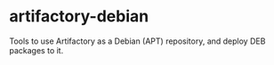 artifactory-debian
==================

Tools to use Artifactory as a Debian (APT) repository, and deploy DEB packages to it.
